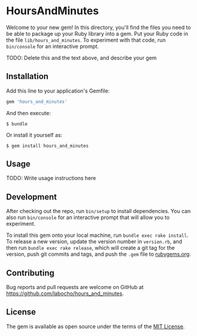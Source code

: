 # HoursAndMinutes

Welcome to your new gem! In this directory, you'll find the files you need to be able to package up your Ruby library into a gem. Put your Ruby code in the file `lib/hours_and_minutes`. To experiment with that code, run `bin/console` for an interactive prompt.

TODO: Delete this and the text above, and describe your gem

## Installation

Add this line to your application's Gemfile:

```ruby
gem 'hours_and_minutes'
```

And then execute:

    $ bundle

Or install it yourself as:

    $ gem install hours_and_minutes

## Usage

TODO: Write usage instructions here

## Development

After checking out the repo, run `bin/setup` to install dependencies. You can also run `bin/console` for an interactive prompt that will allow you to experiment.

To install this gem onto your local machine, run `bundle exec rake install`. To release a new version, update the version number in `version.rb`, and then run `bundle exec rake release`, which will create a git tag for the version, push git commits and tags, and push the `.gem` file to [rubygems.org](https://rubygems.org).

## Contributing

Bug reports and pull requests are welcome on GitHub at https://github.com/labocho/hours_and_minutes.

## License

The gem is available as open source under the terms of the [MIT License](https://opensource.org/licenses/MIT).
